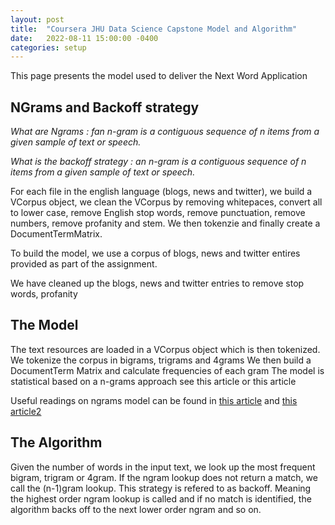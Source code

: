 ```yaml
---
layout: post
title:  "Coursera JHU Data Science Capstone Model and Algorithm"
date:   2022-08-11 15:00:00 -0400
categories: setup
---
```


This page presents the model used to deliver the Next Word Application

## NGrams and Backoff strategy

*What are Ngrams : fan n-gram is a contiguous sequence of n items from a given sample of text or speech.*

*What is the backoff strategy : an n-gram is a contiguous sequence of n items from a given sample of text or speech.*

For each file in the english language (blogs, news and twitter), we build a VCorpus object, we clean the VCorpus by removing whitepaces, convert all to lower case, remove English stop words, remove punctuation, remove numbers, remove profanity and stem. We then tokenzie and finally create a DocumentTermMatrix.

To build the model, we use a corpus of blogs, news and twitter entires provided as part of the assignment.

We have cleaned up the blogs, news and twitter entries to remove stop words, profanity

## The Model 

The text resources are loaded in a VCorpus object which is then tokenized. We tokenize the corpus in bigrams, trigrams and 4grams
We then build a DocumentTerm Matrix and calculate frequencies of each gram
The model is statistical based on a n-grams approach see this article or this article

Useful readings on ngrams model can be found in [this article](https://towardsai.net/p/nlp/how-do-language-models-predict-the-next-word) and [this article2](https://towardsdatascience.com/sentence-generation-with-n-gram-21a5eef36a1b)

## The Algorithm

Given the number of words in the input text, we look up the most frequent bigram, trigram or 4gram.
If the ngram lookup does not return a match, we call the (n-1)gram lookup. This strategy is refered to as backoff. Meaning the highest order ngram lookup is called and if no match is identified, the algorithm backs off to the next lower order ngram and so on.